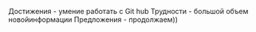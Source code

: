 Достижения - умение работать с Git hub
Трудности - большой объем новойинформации
Предложения - продолжаем))
